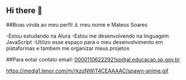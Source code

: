## Hi there 👋
##Boas vinda ao meu perfil ⚓
meu nome e Mateus Soares

-Estou estudando na Alura
-Estou me desenvolvendo na linguagem JavaScript
-Utilizo esse espaço para o meu desenvolvimento em plataformas e tambem me organizar meus projetos

##Para entar contato email: 00001106222921sp@al.educacao.sp.gov.br

https://media1.tenor.com/m/rkzqNWiT4CEAAAAC/spawn-anime.gif
